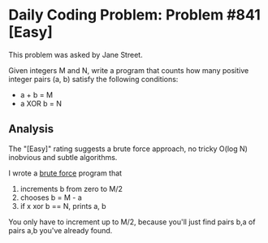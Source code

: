 # Daily Coding Problem: Problem #841 [Easy]

This problem was asked by Jane Street.

Given integers M and N,
write a program that counts how many positive integer pairs (a, b)
satisfy the following conditions:

* a + b = M
* a XOR b = N

## Analysis

The "[Easy]" rating suggests a brute force approach,
no tricky O(log N) inobvious and subtle algorithms.

I wrote a [brute force](bruteforce.go) program that

1. increments b from zero to M/2
2. chooses b = M - a
3. if x xor b == N, prints a, b

You only have to increment up to M/2, because you'll just
find pairs b,a of pairs a,b you've already found.

